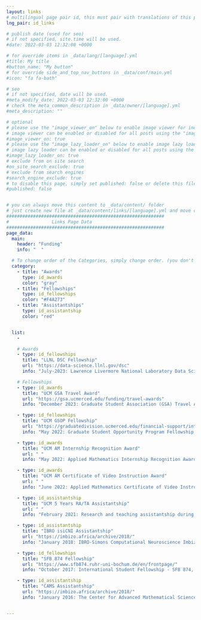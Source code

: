 ```yaml
---
layout: links
# multilingual page pair id, this must pair with translations of this page. (This name must be unique)
lng_pair: id_links

# publish date (used for seo)
# if not specified, site.time will be used.
#date: 2022-03-03 12:32:00 +0000

# for override items in _data/lang/[language].yml
#title: My title
#button_name: "My button"
# for override side_and_top_nav_buttons in _data/conf/main.yml
#icon: "fa fa-bath"

# seo
# if not specified, date will be used.
#meta_modify_date: 2022-03-03 12:32:00 +0000
# check the meta_common_description in _data/owner/[language].yml
#meta_description: ""

# optional
# please use the "image_viewer_on" below to enable image viewer for individual pages or posts (_posts/ or [language]/_posts folders).
# image viewer can be enabled or disabled for all posts using the "image_viewer_posts: true" setting in _data/conf/main.yml.
#image_viewer_on: true
# please use the "image_lazy_loader_on" below to enable image lazy loader for individual pages or posts (_posts/ or [language]/_posts folders).
# image lazy loader can be enabled or disabled for all posts using the "image_lazy_loader_posts: true" setting in _data/conf/main.yml.
#image_lazy_loader_on: true
# exclude from on site search
#on_site_search_exclude: true
# exclude from search engines
#search_engine_exclude: true
# to disable this page, simply set published: false or delete this file
#published: false


# you can always move this content to _data/content/ folder
# just create new file at _data/content/links/[language].yml and move content below.
###########################################################
#                Links Page Data
###########################################################
page_data:
  main:
    header: "Funding"
    info: "  "

  # To change order of the Categories, simply change order. (you don't need to change list order.)
  category:
    - title: "Awards"
      type: id_awards
      color: "gray"
    - title: "Fellowships"
      type: id_fellowships
      color: "#F4A273"
    - title: "Assistantships"
      type: id_assistantship
      color: "red"


  list:
    -

    # Awards
    - type: id_fellowships
      title: "LLNL DSC Fellowship"
      url: "https://data-science.llnl.gov/dsc"
      info: "July-2023: Lawrence Livermore National Laboratory Data Science Challenge Grad Fellowship"

    # Fellowships
    - type: id_awards
      title: "UCM GSA Travel Award"
      url: "https://gsa.ucmerced.edu/funding/travel-awards"
      info: "December 2023: Graduate Student Association (GSA) Travel Award Fellowship, University of California, Merced (UCM)"

    - type: id_fellowships
      title: "UCM GSOP Fellowship"
      url: "https://graduatedivision.ucmerced.edu/financial-support/internal-fellowships/graduate-student-opportunity-program"
      info: "May 2022: Graduate Student Opportunity Program Fellowship, University of California, Merced (UCM)" 

    - type: id_awards
      title: "UCM AM Internship Recognition Award"
      url: " "
      info: "May 2022: Applied Mathematics Internship Recognition Award, University of California, Merced (UCM)"

    - type: id_awards
      title: "UCM AM Certificate of Video Instruction Award"
      url: " "
      info: "June 2022: Applied Mathematics Certificate of Video Instruction Award, University of California, Merced (UCM)"

    - type: id_assistantship
      title: "UCM 5 Years RA/TA Assistantship"
      url: " "
      info: "February 2021: Research and teaching assistantship during Ph.D., University of California, Merced (UCM)"

    - type: id_assistantship
      title: "IBRO isiCNI Assistantship"
      url: "https://imbizo.africa/archive/2018/"
      info: "January 2018: IBRO-Simons Computational Neuroscience Imbizo Summer School, travel, accommodation and financial assistantship"  

    - type: id_fellowships
      title: "SFB 874 Fellowship"
      url: "https://www.sfb874.ruhr-uni-bochum.de/en/frontpage/"
      info: "October 2017: International Student Fellowship - SFB 874, Ruhr University Bochum, October 2016, NRW, Germnay"  

    - type: id_assistantship
      title: "CAMS Assistantship"
      url: "https://imbizo.africa/archive/2018/"
      info: "January 2016: The Center for Advanced Mathematical Sciences (CAMS) Financial Assistantship, Computational Neuroscience by the Mediterranean Winter School, January 2016, AUB, Lebanon"  


---
```















